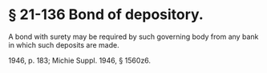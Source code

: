 # § 21-136 Bond of depository.

<p>A bond with surety may be required by such governing body from any bank in which such deposits are made.</p><p>1946, p. 183; Michie Suppl. 1946, § 1560z6.</p>